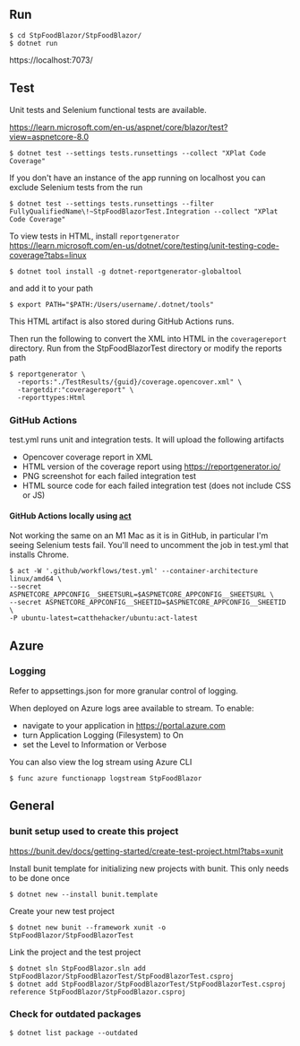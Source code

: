 
## Run

    $ cd StpFoodBlazor/StpFoodBlazor/
    $ dotnet run

https://localhost:7073/

## Test
Unit tests and Selenium functional tests are available.

https://learn.microsoft.com/en-us/aspnet/core/blazor/test?view=aspnetcore-8.0

    $ dotnet test --settings tests.runsettings --collect "XPlat Code Coverage"

If you don't have an instance of the app running on localhost you can exclude Selenium tests from the run

    $ dotnet test --settings tests.runsettings --filter FullyQualifiedName\!~StpFoodBlazorTest.Integration --collect "XPlat Code Coverage"

To view tests in HTML, install `reportgenerator` https://learn.microsoft.com/en-us/dotnet/core/testing/unit-testing-code-coverage?tabs=linux

    $ dotnet tool install -g dotnet-reportgenerator-globaltool

and add it to your path

    $ export PATH="$PATH:/Users/username/.dotnet/tools"

This HTML artifact is also stored during GitHub Actions runs.

Then run the following to convert the XML into HTML in the `coveragereport` directory.
Run from the StpFoodBlazorTest directory or modify the reports path

    $ reportgenerator \
      -reports:"./TestResults/{guid}/coverage.opencover.xml" \
      -targetdir:"coveragereport" \
      -reporttypes:Html


### GitHub Actions

test.yml runs unit and integration tests. It will upload the following artifacts
* Opencover coverage report in XML
* HTML version of the coverage report using https://reportgenerator.io/
* PNG screenshot for each failed integration test
* HTML source code for each failed integration test (does not include CSS or JS)

#### GitHub Actions locally using [act](https://github.com/nektos/act)
Not working the same on an M1 Mac as it is in GitHub, in particular I'm seeing Selenium tests fail.
You'll need to uncomment the job in test.yml that installs Chrome.

    $ act -W '.github/workflows/test.yml' --container-architecture linux/amd64 \
    --secret ASPNETCORE_APPCONFIG__SHEETSURL=$ASPNETCORE_APPCONFIG__SHEETSURL \
    --secret ASPNETCORE_APPCONFIG__SHEETID=$ASPNETCORE_APPCONFIG__SHEETID \
    -P ubuntu-latest=catthehacker/ubuntu:act-latest

## Azure

### Logging
Refer to appsettings.json for more granular control of logging.

When deployed on Azure logs aree available to stream. To enable:
* navigate to your application in https://portal.azure.com
* turn Application Logging (Filesystem) to On
* set the Level to Information or Verbose

You can also view the log stream using Azure CLI

    $ func azure functionapp logstream StpFoodBlazor


## General

### bunit setup used to create this project

https://bunit.dev/docs/getting-started/create-test-project.html?tabs=xunit

Install bunit template for initializing new projects with bunit. This only needs to be done once

    $ dotnet new --install bunit.template

Create your new test project

    $ dotnet new bunit --framework xunit -o StpFoodBlazor/StpFoodBlazorTest

Link the project and the test project

    $ dotnet sln StpFoodBlazor.sln add StpFoodBlazor/StpFoodBlazorTest/StpFoodBlazorTest.csproj
    $ dotnet add StpFoodBlazor/StpFoodBlazorTest/StpFoodBlazorTest.csproj reference StpFoodBlazor/StpFoodBlazor.csproj

### Check for outdated packages

    $ dotnet list package --outdated
